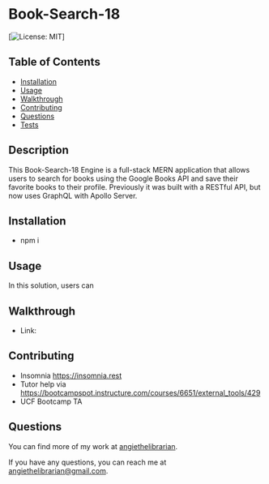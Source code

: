 # Book-Search-18

[![License: MIT](https://img.shields.io/badge/License-MIT-yellow.svg)]

## Table of Contents

- [Installation](#installation)
- [Usage](#usage)
- [Walkthrough](#walkthrough)
- [Contributing](#contributing)
- [Questions](#questions)
- [Tests](#tests)

## Description

This Book-Search-18 Engine is a full-stack MERN application that allows users to search for books using the Google Books API and save their favorite books to their profile. Previously it was built with a RESTful API, but now uses GraphQL with Apollo Server.

## Installation

- npm i


## Usage

In this solution, users can 

## Walkthrough

- Link:  


## Contributing

- Insomnia https://insomnia.rest
- Tutor help via https://bootcampspot.instructure.com/courses/6651/external_tools/429
- UCF Bootcamp TA

## Questions

You can find more of my work at [angiethelibrarian](https://github.com/angiethelibrarian).

If you have any questions, you can reach me at [angiethelibrarian@gmail.com](mailto:angiethelibrarian@gmail.com).